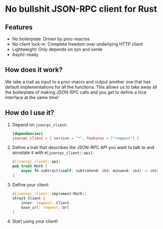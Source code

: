 # No bullshit JSON-RPC client for Rust

## Features

- No boilerplate: Driven by proc-macros
- No client lock-in: Complete freedom over underlying HTTP client
- Lightweight: Only depends on syn and serde
- Async-ready

## How does it work?

We take a trait as input to a proc-macro and output another one that has default implementations for all the functions.
This allows us to take away all the boilerplate of making JSON-RPC calls and you get to define a nice interface at the same time!

## How do I use it?

1. Depend on `jsonrpc_client`:

    ```toml
   [dependencies]
   jsonrpc_client = { version = "*", features = ["reqwest"] } 
   ```

2. Define a trait that describes the JSON-RPC API you want to talk to and annotate it with `#[jsonrpc_client::api]`:
    ```rust
    #[jsonrpc_client::api]
    pub trait Math {
        async fn subtract(&self, subtrahend: i64, minuend: i64) -> i64;
    }
    ```

3. Define your client:
    
    ```rust
    #[jsonrpc_client::implement(Math)]
    struct Client {
        inner: reqwest::Client,
        base_url: reqwest::Url
    }
    ```
   
4. Start using your client!
